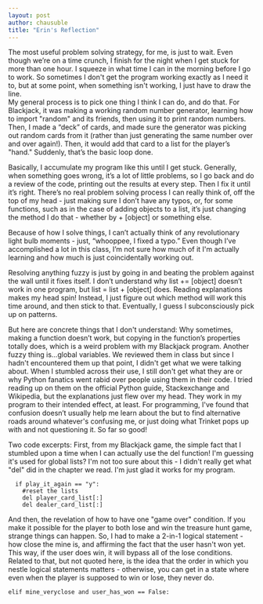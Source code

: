 ```yaml
--- 
layout: post
author: chausuble
title: "Erin's Reflection"
---
```


The most useful problem solving strategy, for me, is just to wait. Even though we’re on a time crunch, I finish for the night 
when I get stuck for more than one hour. I squeeze in what time I can in the morning before I go to work. So sometimes I don't 
get the program working exactly as I need it to, but at some point, when something isn't working, I just have to draw the line.  
My general process is to pick one thing I think I can do, and do that. For Blackjack, it was making a working random number 
generator, learning how to import "random" and its friends, then using it to print random numbers. Then, I made a “deck” of 
cards, and made sure the generator was picking out random cards from it (rather than just generating the same number over and
over again!). Then, it would add that card to a list for the player’s "hand." Suddenly, that’s the basic loop done. 

Basically, I accumulate my program like this until I get stuck. Generally, when something goes wrong, it’s a lot of little 
problems, so I go back and do a review of the code, printing out the results at every step. Then I fix it until it’s right. 
There’s no real problem solving process I can really think of, off the top of my head - just making sure I don’t have any 
typos, or, for some functions, such as in the case of adding objects to a list, it’s just changing the method I do that - 
whether by + [object] or something else.

Because of how I solve things, I can’t actually think of any revolutionary light bulb moments - just, “whooppee, I fixed a 
typo.” Even though I’ve accomplished a lot in this class, I’m not sure how much of it I'm actually learning and how much is just
coincidentally working out.

Resolving anything fuzzy is just by going in and beating the problem against the wall until it fixes itself. I don’t understand 
why list += [object] doesn’t work in one program, but list = list + [object] does. Reading explanations makes my head spin! 
Instead, I just figure out which method will work this time around, and then stick to that. Eventually, I guess I 
subconsciously pick up on patterns. 

But here are concrete things that I don't understand: Why sometimes, making a function doesn’t work, but copying in the function’s 
properties totally does, which is a weird problem with my Blackjack program. Another fuzzy thing is...global variables. We 
reviewed them in class but since I hadn't encountered them up that point, I didn't get what we were talking about. When I 
stumbled across their use, I still don't get what they are or why Python fanatics went rabid over people using them in their 
code. I tried reading up on them on the official Python guide, Stackexchange and Wikipedia, but the explanations just flew 
over my head. They work in my program to their intended effect, at least. For programming, I've found that confusion doesn’t 
usually help me learn about the  but to find alternative roads around whatever's confusing me, or just doing what Trinket 
pops up with and not questioning it. So far so good!

Two code excerpts: First, from my Blackjack game, the simple fact that I stumbled upon a time when 
I can actually use the del function! I'm guessing it's used for global lists? I'm not too sure about this - I didn't really 
get what "del" did in the chapter we read. I'm just glad it works for my program.

```
  if play_it_again == "y":
    #reset the lists
    del player_card_list[:]
    del dealer_card_list[:]
```

And then, the revelation of how to have one "game over" condition. If you make it possible for the player to both lose and win
the treasure hunt game, strange things can happen. So, I had to make a 2-in-1 logical statement - how close the mine is, and
affirming the fact that the user hasn't won yet. This way, if the user does win, it will bypass all of the lose conditions. 
Related to that, but not quoted here, is the idea that the order in which you nestle logical statements matters - otherwise,
you can get in a state where even when the player is supposed to win or lose, they never do.

```
elif mine_veryclose and user_has_won == False:
```
